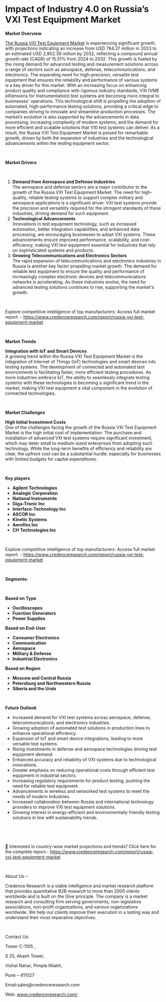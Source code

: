 # Impact of Industry 4.0 on Russia’s VXI Test Equipment Market


<p><strong>Market Overview</strong></p>
<p><a href="https://www.credenceresearch.com/report/russia-vxi-test-equipment-market">The Russia VXI Test Equipment Market</a> is experiencing significant growth, with projections indicating an increase from USD 764.37 million in 2023 to an estimated USD 2,802.39 million by 2032, reflecting a compound annual growth rate (CAGR) of 15.51% from 2024 to 2032. This growth is fueled by the rising demand for advanced testing and measurement solutions across a range of sectors such as aerospace, defense, telecommunications, and electronics. The expanding need for high-precision, versatile test equipment that ensures the reliability and performance of various systems is a key driver for this market. With an increasing focus on enhancing product quality and compliance with rigorous industry standards, VXI (VME eXtensions for Instrumentation) test systems are becoming more integral to businesses&rsquo; operations. This technological shift is propelling the adoption of automated, high-performance testing solutions, providing a critical edge to companies striving to innovate and streamline production processes. The market&rsquo;s evolution is also supported by the advancements in data processing, increasing complexity of modern systems, and the demand for more efficient and scalable solutions that VXI test systems can deliver. As a result, the Russia VXI Test Equipment Market is poised for remarkable growth, driven by both the expansion of industries and the technological advancements within the testing equipment sector.</p>
<p><strong>&nbsp;</strong></p>
<p><strong>Market Drivers</strong></p>
<p><strong>&nbsp;</strong></p>
<ol>
<li><strong>Demand from Aerospace and Defense Industries</strong><br /> The aerospace and defense sectors are a major contributor to the growth of the Russia VXI Test Equipment Market. The need for high-quality, reliable testing systems to support complex military and aerospace applications is a significant driver. VXI test systems provide the precision and versatility required for the stringent standards of these industries, driving demand for such equipment.</li>
<li><strong>Technological Advancements</strong><br /> Innovations in test equipment technology, such as increased automation, better integration capabilities, and enhanced data processing, are encouraging businesses to adopt VXI systems. These advancements ensure improved performance, scalability, and cost-efficiency, making VXI test equipment essential for industries that rely on sophisticated systems and products.</li>
<li><strong>Growing Telecommunications and Electronics Sectors</strong><br /> The rapid expansion of telecommunications and electronics industries in Russia is another key factor propelling market growth. The demand for reliable test equipment to ensure the quality and performance of increasingly complex electronic devices and telecommunications networks is accelerating. As these industries evolve, the need for advanced testing solutions continues to rise, supporting the market's growth.</li>
</ol>
<p><strong>&nbsp;</strong></p>
<p>Explore competitive intelligence of top manufacturers: Access full market report. - <a href="https://www.credenceresearch.com/report/russia-vxi-test-equipment-market">https://www.credenceresearch.com/report/russia-vxi-test-equipment-market</a></p>
<p><strong>&nbsp;</strong></p>
<p><strong>Market Trends</strong></p>
<p><strong>Integration with IoT and Smart Devices</strong><br /> A growing trend within the Russia VXI Test Equipment Market is the integration of Internet of Things (IoT) technologies and smart devices into testing systems. The development of connected and automated test environments is facilitating faster, more efficient testing procedures. As more industries embrace IoT, the ability to seamlessly integrate testing systems with these technologies is becoming a significant trend in the market, making VXI test equipment a vital component in the evolution of connected technologies.</p>
<p><strong>&nbsp;</strong></p>
<p><strong>Market Challenges</strong></p>
<p><strong>High Initial Investment Costs</strong><br /> One of the challenges facing the growth of the Russia VXI Test Equipment Market is the high initial cost of implementation. The purchase and installation of advanced VXI test systems require significant investment, which may deter small to medium-sized enterprises from adopting such technology. While the long-term benefits of efficiency and reliability are clear, the upfront cost can be a substantial hurdle, especially for businesses with limited budgets for capital expenditures.</p>
<p><strong>&nbsp;</strong></p>
<p><strong>Key players</strong></p>
<ul>
<li><strong>Agilent Technologies</strong></li>
<li><strong>Analogic Corporation</strong></li>
<li><strong>National Instruments</strong></li>
<li><strong>Giga-Tronic Inc</strong></li>
<li><strong>Interface-Technology Inc</strong></li>
<li><strong>ASCOR Inc</strong></li>
<li><strong>Kinetic Systems</strong></li>
<li><strong>Aeroflex Inc</strong></li>
<li><strong>CH Technologies Inc</strong></li>
</ul>
<p><strong>&nbsp;</strong></p>
<p>Explore competitive intelligence of top manufacturers: Access full market report. - <a href="https://www.credenceresearch.com/report/russia-vxi-test-equipment-market">https://www.credenceresearch.com/report/russia-vxi-test-equipment-market</a></p>
<p><strong>&nbsp;</strong></p>
<p><strong>Segments:</strong></p>
<p><strong>&nbsp;</strong></p>
<p><strong>Based on Type</strong></p>
<ul>
<li><strong>Oscilloscopes</strong></li>
<li><strong>Function Generators</strong></li>
<li><strong>Power Supplies</strong></li>
</ul>
<p><strong>Based on End-User</strong></p>
<ul>
<li><strong>Consumer Electronics</strong></li>
<li><strong>Communication</strong></li>
<li><strong>Aerospace</strong></li>
<li><strong>Military &amp; Defense</strong></li>
<li><strong>Industrial Electronics</strong></li>
</ul>
<p><strong>Based on Region</strong></p>
<ul>
<li><strong>Moscow and Central Russia</strong></li>
<li><strong>Petersburg and Northwestern Russia</strong></li>
<li><strong>Siberia and the Urals</strong></li>
</ul>
<p><strong>&nbsp;</strong></p>
<p><strong>Future Outlook </strong></p>
<ul>
<li>Increased demand for VXI test systems across aerospace, defense, telecommunications, and electronics industries.</li>
<li>Growing adoption of automated test solutions in production lines to enhance operational efficiency.</li>
<li>Expansion of IoT and smart device integrations, leading to more versatile test systems.</li>
<li>Rising investments in defense and aerospace technologies driving test equipment demand.</li>
<li>Enhanced accuracy and reliability of VXI systems due to technological innovations.</li>
<li>Greater emphasis on reducing operational costs through efficient test equipment in industrial sectors.</li>
<li>Increasing regulatory requirements for product testing, pushing the need for reliable test equipment.</li>
<li>Advancements in wireless and networked test systems to meet the needs of modern industries.</li>
<li>Increased collaboration between Russia and international technology providers to improve VXI test equipment solutions.</li>
<li>Growing interest in energy-efficient and environmentally friendly testing solutions in line with sustainability trends.</li>
</ul>
<p><strong>&nbsp;</strong></p>
<p><strong>&nbsp;</strong></p>
<p>📌 Interested in country-wise market projections and trends? Click here for the complete report.- <a href="https://www.credenceresearch.com/report/russia-vxi-test-equipment-market">https://www.credenceresearch.com/report/russia-vxi-test-equipment-market</a></p>
<p>&nbsp;</p>
<p>About Us &ndash;</p>
<p>Credence Research is a viable intelligence and market research platform that provides quantitative B2B research to more than 2000 clients worldwide and is built on the Give principle. The company is a market research and consulting firm serving governments, non-legislative associations, non-profit organizations, and various organizations worldwide. We help our clients improve their execution in a lasting way and understand their most imperative objectives.</p>
<p>&nbsp;</p>
<p>Contact Us:</p>
<p>Tower C-1105 ,</p>
<p>S 25, Akash Tower,</p>
<p>Vishal Nahar, Pimple Nilakh,</p>
<p>Pune &ndash; 411027</p>
<p>Email:sales@credenceresearch.com</p>
<p>Web: <a href="http://www.credenceresearch.com/">www.credenceresearch.com/</a></p>
